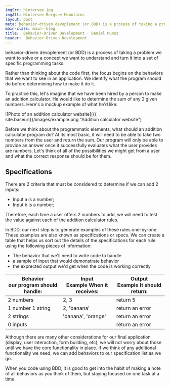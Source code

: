 ```yaml
---
imgSrc: hintersee.jpg
imgAlt: Hintersee Bergsee Mountains
layout: post
meta: behavior-driven devoplement (or BDD) is a process of taking a problem we want to solve or a concept we want to understand and turn it into a set of specific programming tasks.
main-class: main--blog
title:  Behavior-Driven Development · Daniel Munoz
header:  Behavior-Driven Development
---
```


behavior-driven devoplement (or BDD) is a process of taking a problem we want to solve or a concept we want to understand and turn it into a set of specific programming tasks.

Rather than thinking about the code first, the focus begins on the behaviors that we want to see in an application. We identify what the program should do before determining how to make it do it.

To practice this, let's imagine that we have been hired by a person to make an addition calculator. He would like to determine the sum of any 2 given numbers. Here's a mockup example of what he'd like:

![Photo of an addition calculator website]({{ site.baseurl}}/images/example.png "Addition calculator website")

Before we think about the programmatic elements, what should an addition calculator program do? At its most basic, it will need to be able to take two numbers from the user and return the sum. Our program will only be able to provide an answer once it successfully evaluates what the user provides are numbers. Let's think of all of the possibilities we might get from a user and what the correct response should be for them.

## Specifications
There are 2 criteria that must be considered to determine if we can add 2 inputs:

* Input a is a number;
* Input b is a number;

Therefore, each time a user offers 2 numbers to add, we will need to test the value against each of the addition calculator rules.

In BDD, our next step is to generate examples of these rules one-by-one. These examples are also known as specifications or specs. We can create a table that helps us sort out the details of the specifications for each rule using the following pieces of information:
* The behavior that we'll need to write code to handle
* a sample of input that would demonstrate behavior
* the exprected output we'd get when the code is working correctly

<table>
  <thead>
    <tr>
      <th>Behavior <br> our program should handle: </th>
      <th>Input <br> Example When it receives: </th>
      <th>Output <br> Example It should return: </th>
    </tr>
  </thead>
  <tbody>
    <tr>
      <td>2 numbers</td>
      <td>2, 3</td>
      <td>return 5</td>
    </tr>
    <tr>
      <td>1 number 1 string</td>
      <td>2, 'banana'</td>
      <td>return an error</td>
    </tr>
    <tr>
      <td>2 strings</td>
      <td>'banana', 'orange'</td>
      <td>return an error</td>
    </tr>
    <tr>
      <td>0 inputs</td>
      <td></td>
      <td>return an error</td>
    </tr>
  </tbody>
</table>

Although there are many other considerations for our final application (display, user interaction, form building, etc), we will not worry about those until we have the core functionality in place. If we think of any additional functionality we need, we can add behaviors to our specification list as we go.

When you code using BDD, it is good to get into the habit of making a note of all behaviors as you think of them, but staying focused on one task at a time.